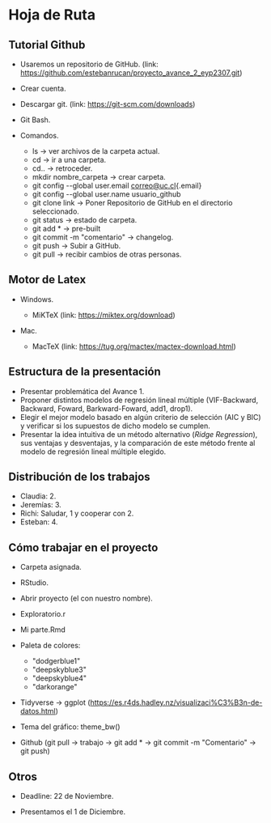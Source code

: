 # Hoja de Ruta

## Tutorial Github

-   Usaremos un repositorio de GitHub. (link: <https://github.com/estebanrucan/proyecto_avance_2_eyp2307.git>)

-   Crear cuenta.

-   Descargar git. (link: <https://git-scm.com/downloads>)

-   Git Bash.

-   Comandos.

    -   ls -\> ver archivos de la carpeta actual.
    -   cd -\> ir a una carpeta.
    -   cd.. -\> retroceder.
    -   mkdir nombre_carpeta -\> crear carpeta.
    -   git config --global user.email [correo\@uc.cl](mailto:correo@uc.cl){.email}
    -   git config --global user.name usuario_github
    -   git clone link -\> Poner Repositorio de GitHub en el directorio seleccionado.
    -   git status -\> estado de carpeta.
    -   git add \* -\> pre-built
    -   git commit -m "comentario" -\> changelog.
    -   git push -\> Subir a GitHub.
    -   git pull -\> recibir cambios de otras personas.

## Motor de Latex

-   Windows.

    -   MiKTeX (link: <https://miktex.org/download>)

-   Mac.

    -   MacTeX (link: <https://tug.org/mactex/mactex-download.html>)

## Estructura de la presentación

-   Presentar problemática del Avance 1.
-   Proponer distintos modelos de regresión lineal múltiple (VIF-Backward, Backward, Foward, Barkward-Foward, add1, drop1).
-   Elegir el mejor modelo basado en algún criterio de selección (AIC y BIC) y verificar si los supuestos de dicho modelo se cumplen.
-   Presentar la idea intuitiva de un método alternativo (*Ridge Regression*), sus ventajas y desventajas, y la comparación de este método frente al modelo de regresión lineal múltiple elegido.

## Distribución de los trabajos

-   Claudia: 2.
-   Jeremías: 3.
-   Richi: Saludar, 1 y cooperar con 2.
-   Esteban: 4.

## Cómo trabajar en el proyecto

-   Carpeta asignada.

-   RStudio.

-   Abrir proyecto (el con nuestro nombre).

-   Exploratorio.r

-   Mi parte.Rmd

-   Paleta de colores:

    -   "dodgerblue1"
    -   "deepskyblue3"
    -   "deepskyblue4"
    -   "darkorange"

-   Tidyverse -\> ggplot (<https://es.r4ds.hadley.nz/visualizaci%C3%B3n-de-datos.html>)

-   Tema del gráfico: theme_bw()

-   Github (git pull -> trabajo -> git add * -> git commit -m "Comentario" -> git push)

## Otros

- Deadline: 22 de Noviembre.
  
- Presentamos el 1 de Diciembre.
